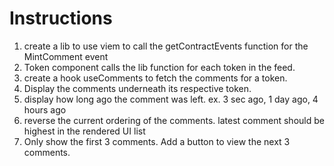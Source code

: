# Instructions

1. create a lib to use viem to call the getContractEvents function for the MintComment event
2. Token component calls the lib function for each token in the feed.
3. create a hook useComments to fetch the comments for a token.
4. Display the comments underneath its respective token.
5. display how long ago the comment was left. ex. 3 sec ago, 1 day ago, 4 hours ago
6. reverse the current ordering of the comments. latest comment should be highest in the rendered UI list
7. Only show the first 3 comments. Add a button to view the next 3 comments.
